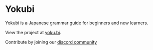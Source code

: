 # Yokubi 

Yokubi is a Japanese grammar guide for beginners and new learners.

View the project at [yoku.bi](https://yoku.bi).

Contribute by joining our [discord community](https://discord.gg/KZj4dVFDzu)